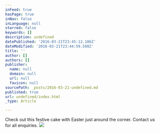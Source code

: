 ```yaml
---
inFeed: true
hasPage: true
inNav: false
inLanguage: null
starred: false
keywords: []
description: undefined
datePublished: '2016-03-21T23:45:12.186Z'
dateModified: '2016-03-21T23:44:59.508Z'
title: ''
author: []
authors: []
publisher:
  name: null
  domain: null
  url: null
  favicon: null
sourcePath: _posts/2016-03-21-undefined.md
published: true
url: undefined/index.html
_type: Article

---
```

Check out this festive cake with Easter just around the corner. Contact us for all enquiries.
![](https://the-grid-user-content.s3-us-west-2.amazonaws.com/37045bd4-2651-4a01-b94d-562f266c0679.jpg)